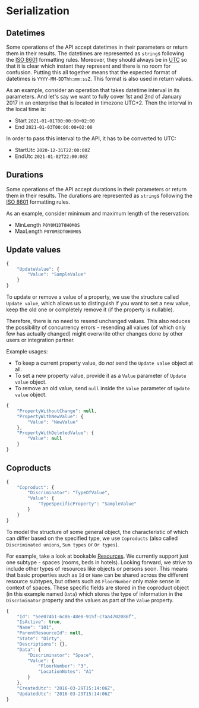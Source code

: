 # Serialization

## Datetimes

Some operations of the API accept datetimes in their parameters or return them in their results. The datetimes are represented as `string`s following the [ISO 8601](https://en.wikipedia.org/wiki/ISO_8601#Combined_date_and_time_representations) formatting rules. Moreover, they should always be in [UTC](https://en.wikipedia.org/wiki/ISO_8601#UTC) so that it is clear which instant they represent and there is no room for confusion. Putting this all together means that the expected format of datetimes is `YYYY-MM-DDThh:mm:ssZ`. This format is also used in return values.

As an example, consider an operation that takes datetime interval in its parameters. And let's say we want to fully cover 1st and 2nd of January 2017 in an enterprise that is located in timezone UTC+2. Then the interval in the local time is:

* Start `2021-01-01T00:00:00+02:00`
* End `2021-01-03T00:00:00+02:00`

In order to pass this interval to the API, it has to be converted to UTC:

* StartUtc `2020-12-31T22:00:00Z`
* EndUtc `2021-01-02T22:00:00Z`

## Durations

Some operations of the API accept durations in their parameters or return them in their results. The durations are represented as `string`s following the [ISO 8601](https://en.wikipedia.org/wiki/ISO_8601#Durations) formatting rules.

As an example, consider minimum and maximum length of the reservation:

* MinLength `P0Y0M1DT0H0M0S`
* MaxLength `P0Y0M3DT0H0M0S`

## Update values

```javascript
{
    "UpdateValue": {
        "Value": "SampleValue"
    }
}
```

To update or remove a value of a property, we use the structure called `Update value`, which allows us to distinguish if you want to set a new value, keep the old one or completely remove it (if the property is nullable).

Therefore, there is no need to resend unchanged values. This also reduces the possibility of concurrency errors - resending all values (of which only few has actually changed) might overwrite other changes done by other users or integration partner.

Example usages: 
* To keep a current property value, do *not* send the `Update value` object at all.
* To set a new property value, provide it as a `Value` parameter of `Update value` object.
* To remove an old value, send `null` inside the `Value` parameter of `Update value` object.

```javascript
{
    "PropertyWithoutChange": null,
    "PropertyWithNewValue": {
        "Value": "NewValue"
    },
    "PropertyWithDeletedValue": {
        "Value": null
    }
}

```

## Coproducts

```javascript
{
    "Coproduct": {
        "Discriminator": "TypeOfValue",
        "Value": {
            "TypeSpecificProperty": "SampleValue"
        }
    }
}
```

To model the structure of some general object, the characteristic of which can differ based on the specified type, we use `Coproducts` (also called `Discriminated unions`, `Sum types` or `Or types`).

For example, take a look at bookable [Resources](../operations/resources.md#resource). We currently support just one subtype - spaces (rooms, beds in hotels). Looking forward, we strive to include other types of resources like objects or persons soon. This means that basic properties such as `Id` or `Name` can be shared across the different resource subtypes, but others such as `FloorNumber` only make sense in context of spaces. These specific fields are stored in the coproduct object (in this example named `Data`) which stores the type of information in the `Discriminator` property and the values as part of the `Value` property.

```javascript
{
    "Id": "5ee074b1-6c86-48e8-915f-c7aa4702086f",
    "IsActive": true,
    "Name": "101",
    "ParentResourceId": null,
    "State": "Dirty",
    "Descriptions": {},
    "Data": {
        "Discriminator": "Space",
        "Value": {
            "FloorNumber": "3",
            "LocationNotes": "A1"
        }
    },
    "CreatedUtc": "2016-03-29T15:14:06Z",
    "UpdatedUtc": "2016-03-29T15:14:06Z"
}
```
